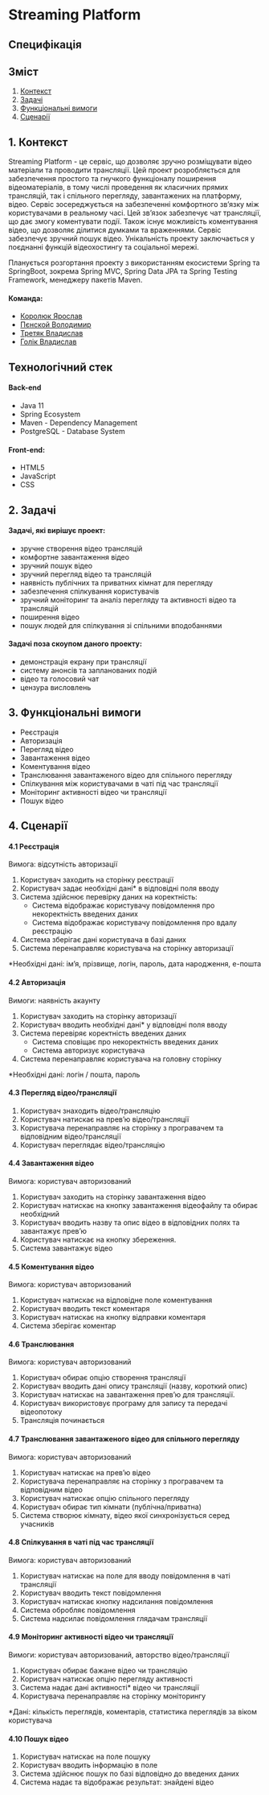 # Streaming Platform
## Специфікація

## Зміст
1. [Контекст](#1-контекст)  
2. [Задачі](#2-задачі)  
3. [Функціональні вимоги](#3-функціональні-вимоги)
4. [Сценарії](#4-сценарії)

## 1. Контекст
Streaming Platform - це сервіс, що дозволяє зручно розміщувати відео матеріали та проводити трансляції. Цей проект розробляється для забезпечення простого та гнучкого функціоналу поширення відеоматеріалів, в тому числі проведення як класичних прямих трансляцій, так і спільного перегляду, завантажених на платформу, відео. Сервіс зосереджується на забезпеченні комфортного зв’язку між користувачами в реальному часі. Цей зв’язок забезпечує чат трансляції, що дає змогу коментувати події. Також існує можливість коментування відео, що дозволяє ділитися думками та враженнями. Сервіс забезпечує зручний пошук відео. Унікальність проекту заключається у поєднанні функцій відеохостингу та соціальної мережі.

Планується розгортання проекту з використанням екосистеми Spring та SpringBoot, зокрема Spring MVC, Spring Data JPA та Spring Testing Framework, менеджеру пакетів Maven. 

#### Команда:
- [Королюк Ярослав](https://github.com/Koroliuk)  
- [Пєнской Володимир](https://github.com/Pienskoi)  
- [Третяк Владислав](https://github.com/Proxima-C)  
- [Голік Владислав](https://github.com/vladlinu)  

## Технологічний стек
#### Back-end
 - Java 11  
 - Spring Ecosystem  
 - Maven - Dependency Management  
 - PostgreSQL - Database System  
#### Front-end: 
 - HTML5  
 - JavaScript  
 - CSS  

## 2. Задачі
#### Задачі, які вирішує проект:
 - зручне створення відео трансляцій  
 - комфортне завантаження відео  
 - зручний пошук відео  
 - зручний перегляд відео та трансляцій  
 - наявність публічних та приватних кімнат для перегляду  
 - забезпечення спілкування користувачів  
 - зручний моніторинг та аналіз перегляду та активності відео та трансляцій  
 - поширення відео  
 - пошук людей для спілкування зі спільними вподобаннями  
#### Задачі поза скоупом даного проекту:
 - демонстрація екрану при трансляції  
 - систему анонсів та запланованих подій  
 - відео та голосовий чат  
 - цензура висловлень  
 
## 3. Функціональні вимоги
 - Реєстрація
 - Авторизація
 - Перегляд відео
 - Завантаження відео
 - Коментування відео
 - Транслювання завантаженого відео для спільного перегляду
 - Спілкування між користувачами в чаті під час трансляції
 - Моніторинг активності відео чи трансляції
 - Пошук відео

## 4. Сценарії
#### 4.1 Реєстрація

Вимога: відсутність авторизації
1. Користувач заходить на сторінку реєстрації
2. Користувач задає необхідні дані* в відповідні поля вводу
3. Система здійснює перевірку даних на коректність:
    - Система відображає користувачу повідомлення про некоректність введених даних
    - Система відображає користувачу повідомлення про вдалу реєстрацію
4. Система зберігає дані користувача в базі даних
5. Система перенаправляє користувача на сторінку авторизації

*Необхідні дані: ім’я, прізвище, логін, пароль, дата народження, е-пошта

#### 4.2 Авторизація

Вимоги: наявність акаунту
1. Користувач заходить на сторінку авторизації
2. Користувач вводить необхідні дані* у відповідні поля вводу
3. Система перевіряє коректність введених даних
    - Система сповіщає про некоректність введених даних
    - Система авторизує користувача
4. Система перенаправляє користувача на головну сторінку

*Необхідні дані: логін / пошта, пароль

#### 4.3 Перегляд відео/трансляції

1. Користувач знаходить відео/трансляцію
2. Користувач натискає на прев’ю відео/трансляції
3. Користувача перенаправляє на сторінку з програвачем та відповідним відео/трансляції
4. Користувач переглядає відео/трансляцію

#### 4.4 Завантаження відео

Вимога: користувач авторизований
1. Користувач заходить на сторінку завантаження відео
2. Користувач натискає на кнопку завантаження відеофайлу та обирає необхідний
3. Користувач вводить назву та опис відео в відповідних полях та завантажує прев’ю
4. Користувач натискає на кнопку збереження.
5. Система завантажує відео

#### 4.5 Коментування відео

Вимога: користувач авторизований
1. Користувач натискає на відповідне поле коментування
2. Користувач вводить текст коментаря
3. Користувач натискає на кнопку відправки коментаря
4. Система зберігає коментар

#### 4.6 Транслювання

Вимога: користувач авторизований
1. Користувач обирає опцію створення трансляції
2. Користувач вводить дані опису трансляції (назву, короткий опис)
3. Користувач натискає на завантаження прев’ю для трансляції.
4. Користувач використовує програму для запису та передачі відеопотоку
5. Трансляція починається

#### 4.7 Транслювання завантаженого відео для спільного перегляду

Вимога: користувач авторизований
1. Користувач натискає на прев’ю відео
2. Користувача перенаправляє на сторінку з програвачем та відповідним відео
3. Користувач натискає опцію спільного перегляду
4. Користувач обирає тип кімнати (публічна/приватна)
5. Система створює кімнату, відео якої синхронізується серед учасників 

#### 4.8 Спілкування в чаті під час трансляції

Вимога: користувач авторизований
1. Користувач натискає на поле для вводу повідомлення в чаті трансляції
2. Користувач вводить текст повідомлення
3. Користувач натискає кнопку надсилання повідомлення
4. Система обробляє повідомлення
5. Система надсилає повідомлення глядачам трансляції

#### 4.9 Моніторинг активності відео чи трансляції

Вимоги: користувач авторизований, авторство відео/трансляції
1. Користувач обирає бажане відео чи трансляцію 
2. Користувач натискає опцію перегляду активності
3. Система надає дані активності* відео чи трансляції
4. Користувача перенаправляє на сторінку моніторингу

*Дані: кількість переглядів, коментарів, статистика переглядів за віком користувача

#### 4.10 Пошук відео

1. Користувач натискає на поле пошуку
2. Користувач вводить інформацію в поле 
3. Система здійснює пошук по базі відповідно до введених даних
4. Система надає та відображає результат: знайдені відео
